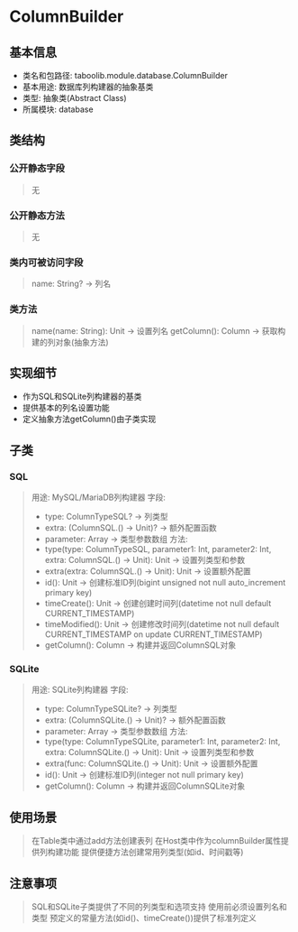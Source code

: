 # ColumnBuilder

## 基本信息
- 类名和包路径: taboolib.module.database.ColumnBuilder
- 基本用途: 数据库列构建器的抽象基类
- 类型: 抽象类(Abstract Class)
- 所属模块: database

## 类结构

### 公开静态字段
> 无

### 公开静态方法
> 无

### 类内可被访问字段
> name: String? -> 列名

### 类方法
> name(name: String): Unit -> 设置列名
> getColumn(): Column -> 获取构建的列对象(抽象方法)

## 实现细节
- 作为SQL和SQLite列构建器的基类
- 提供基本的列名设置功能
- 定义抽象方法getColumn()由子类实现

## 子类

### SQL
> 用途: MySQL/MariaDB列构建器
> 字段:
> - type: ColumnTypeSQL? -> 列类型
> - extra: (ColumnSQL.() -> Unit)? -> 额外配置函数
> - parameter: Array<Int> -> 类型参数数组
> 方法:
> - type(type: ColumnTypeSQL, parameter1: Int, parameter2: Int, extra: ColumnSQL.() -> Unit): Unit -> 设置列类型和参数
> - extra(extra: ColumnSQL.() -> Unit): Unit -> 设置额外配置
> - id(): Unit -> 创建标准ID列(bigint unsigned not null auto_increment primary key)
> - timeCreate(): Unit -> 创建创建时间列(datetime not null default CURRENT_TIMESTAMP)
> - timeModified(): Unit -> 创建修改时间列(datetime not null default CURRENT_TIMESTAMP on update CURRENT_TIMESTAMP)
> - getColumn(): Column -> 构建并返回ColumnSQL对象

### SQLite
> 用途: SQLite列构建器
> 字段:
> - type: ColumnTypeSQLite? -> 列类型
> - extra: (ColumnSQLite.() -> Unit)? -> 额外配置函数
> - parameter: Array<Int> -> 类型参数数组
> 方法:
> - type(type: ColumnTypeSQLite, parameter1: Int, parameter2: Int, extra: ColumnSQLite.() -> Unit): Unit -> 设置列类型和参数
> - extra(func: ColumnSQLite.() -> Unit): Unit -> 设置额外配置
> - id(): Unit -> 创建标准ID列(integer not null primary key)
> - getColumn(): Column -> 构建并返回ColumnSQLite对象

## 使用场景
> 在Table类中通过add方法创建表列
> 在Host类中作为columnBuilder属性提供列构建功能
> 提供便捷方法创建常用列类型(如id、时间戳等)

## 注意事项
> SQL和SQLite子类提供了不同的列类型和选项支持
> 使用前必须设置列名和类型
> 预定义的常量方法(如id()、timeCreate())提供了标准列定义
